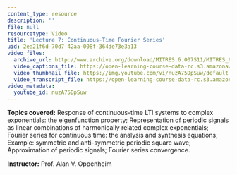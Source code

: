 ```yaml
---
content_type: resource
description: ''
file: null
resourcetype: Video
title: 'Lecture 7: Continuous-Time Fourier Series'
uid: 2ea21f6d-70d7-42aa-008f-364de73e3a13
video_files:
  archive_url: http://www.archive.org/download/MITRES.6.007S11/MITRES_6-007S11lec07_300k.mp4
  video_captions_file: https://open-learning-course-data-rc.s3.amazonaws.com/res-6-007-signals-and-systems-spring-2011/74790f9510ba579aa10aa17db10926c4_nuzA75DpSuw.vtt
  video_thumbnail_file: https://img.youtube.com/vi/nuzA75DpSuw/default.jpg
  video_transcript_file: https://open-learning-course-data-rc.s3.amazonaws.com/res-6-007-signals-and-systems-spring-2011/f0ef405432c984538e8c59c2a5a81278_nuzA75DpSuw.pdf
video_metadata:
  youtube_id: nuzA75DpSuw
---
```


**Topics covered:** Response of continuous-time LTI systems to complex exponentials: the eigenfunction property; Representation of periodic signals as linear combinations of harmonically related complex exponentials; Fourier series for continuous time: the analysis and synthesis equations; Example: symmetric and anti-symmetric periodic square wave; Approximation of periodic signals; Fourier series convergence.

**Instructor:** Prof. Alan V. Oppenheim